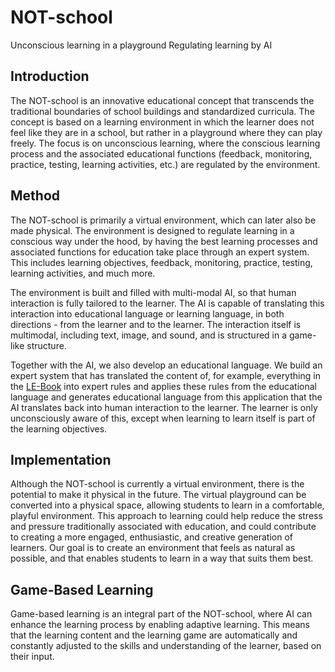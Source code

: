 # NOT-school
Unconscious learning in a playground
Regulating learning by AI
## Introduction
The NOT-school is an innovative educational concept that transcends the traditional boundaries of school buildings and standardized curricula. The concept is based on a learning environment in which the learner does not feel like they are in a school, but rather in a playground where they can play freely. The focus is on unconscious learning, where the conscious learning process and the associated educational functions (feedback, monitoring, practice, testing, learning activities, etc.) are regulated by the environment.

## Method
The NOT-school is primarily a virtual environment, which can later also be made physical. The environment is designed to regulate learning in a conscious way under the hood, by having the best learning processes and associated functions for education take place through an expert system. This includes learning objectives, feedback, monitoring, practice, testing, learning activities, and much more.

The environment is built and filled with multi-modal AI, so that human interaction is fully tailored to the learner. The AI is capable of translating this interaction into educational language or learning language, in both directions - from the learner and to the learner. The interaction itself is multimodal, including text, image, and sound, and is structured in a game-like structure.

Together with the AI, we also develop an educational language. We build an expert system that has translated the content of, for example, everything in the [LE-Book](https://le-network.nl/) into expert rules and applies these rules from the educational language and generates educational language from this application that the AI translates back into human interaction to the learner. The learner is only unconsciously aware of this, except when learning to learn itself is part of the learning objectives.

## Implementation
Although the NOT-school is currently a virtual environment, there is the potential to make it physical in the future. The virtual playground can be converted into a physical space, allowing students to learn in a comfortable, playful environment. This approach to learning could help reduce the stress and pressure traditionally associated with education, and could contribute to creating a more engaged, enthusiastic, and creative generation of learners. Our goal is to create an environment that feels as natural as possible, and that enables students to learn in a way that suits them best.

## Game-Based Learning
Game-based learning is an integral part of the NOT-school, where AI can enhance the learning process by enabling adaptive learning. This means that the learning content and the learning game are automatically and constantly adjusted to the skills and understanding of the learner, based on their input.
